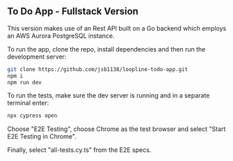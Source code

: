 ## To Do App - Fullstack Version

This version makes use of an Rest API built on a Go backend which employs an AWS Aurora PostgreSQL instance.

To run the app, clone the repo, install dependencies and then run the development server:

```bash
git clone https://github.com/jsb1138/loopline-todo-app.git
npm i
npm run dev
```

To run the tests, make sure the dev server is running and in a separate terminal enter:

```bash
npx cypress open
```

Choose "E2E Testing", choose Chrome as the test browser and select "Start E2E Testing in Chrome".

Finally, select "all-tests.cy.ts" from the E2E specs.
